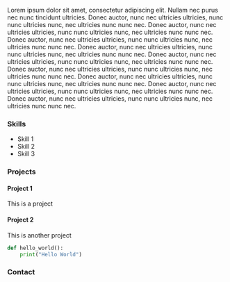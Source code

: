 Lorem ipsum dolor sit amet, consectetur adipiscing elit. Nullam nec purus nec nunc tincidunt ultricies. Donec auctor, nunc nec ultricies ultricies, nunc nunc ultricies nunc, nec ultricies nunc nunc nec. Donec auctor, nunc nec ultricies ultricies, nunc nunc ultricies nunc, nec ultricies nunc nunc nec. Donec auctor, nunc nec ultricies ultricies, nunc nunc ultricies nunc, nec ultricies nunc nunc nec. Donec auctor, nunc nec ultricies ultricies, nunc nunc ultricies nunc, nec ultricies nunc nunc nec. Donec auctor, nunc nec ultricies ultricies, nunc nunc ultricies nunc, nec ultricies nunc nunc nec. Donec auctor, nunc nec ultricies ultricies, nunc nunc ultricies nunc, nec ultricies nunc nunc nec. Donec auctor, nunc nec ultricies ultricies, nunc nunc ultricies nunc, nec ultricies nunc nunc nec. Donec auctor, nunc nec ultricies ultricies, nunc nunc ultricies nunc, nec ultricies nunc nunc nec. Donec auctor, nunc nec ultricies ultricies, nunc nunc ultricies nunc, nec ultricies nunc nunc nec.

### Skills

- Skill 1
- Skill 2
- Skill 3

### Projects

#### Project 1
This is a project

#### Project 2
This is another project

```python
def hello_world():
    print("Hello World")
```

### Contact


